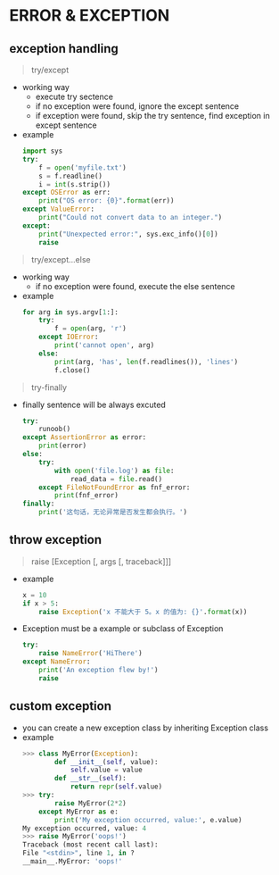 # **ERROR & EXCEPTION**

## **exception handling**
>  try/except
- working way
  - execute try sectence
  - if no exception were found, ignore the except sentence
  - if exception were found, skip the try sentence, find exception in except sentence
- example
    ```python
    import sys
    try:
        f = open('myfile.txt')
        s = f.readline()
        i = int(s.strip())
    except OSError as err:
        print("OS error: {0}".format(err))
    except ValueError:
        print("Could not convert data to an integer.")
    except:
        print("Unexpected error:", sys.exc_info()[0])
        raise
    ```

> try/except...else
- working way
  - if no exception were found, execute the else sentence
- example
    ```python
    for arg in sys.argv[1:]:
        try:
            f = open(arg, 'r')
        except IOError:
            print('cannot open', arg)
        else:
            print(arg, 'has', len(f.readlines()), 'lines')
            f.close()
    ```
> try-finally
  - finally sentence will be always excuted
    ```python
    try:
        runoob()
    except AssertionError as error:
        print(error)
    else:
        try:
            with open('file.log') as file:
                read_data = file.read()
        except FileNotFoundError as fnf_error:
            print(fnf_error)
    finally:
        print('这句话，无论异常是否发生都会执行。')
    ```

## **throw exception**
> raise [Exception [, args [, traceback]]]
- example
    ```python
    x = 10
    if x > 5:
        raise Exception('x 不能大于 5。x 的值为: {}'.format(x))
    ```
- Exception must be a example or subclass of Exception
    ```python
    try:
        raise NameError('HiThere')
    except NameError:
        print('An exception flew by!')
        raise
    ```

## **custom exception**
- you can create a new exception class by inheriting Exception class
- example
    ```python
    >>> class MyError(Exception):
            def __init__(self, value):
                self.value = value
            def __str__(self):
                return repr(self.value)
    >>> try:
            raise MyError(2*2)
        except MyError as e:
            print('My exception occurred, value:', e.value)
    My exception occurred, value: 4
    >>> raise MyError('oops!')
    Traceback (most recent call last):
    File "<stdin>", line 1, in ?
    __main__.MyError: 'oops!'
    ```